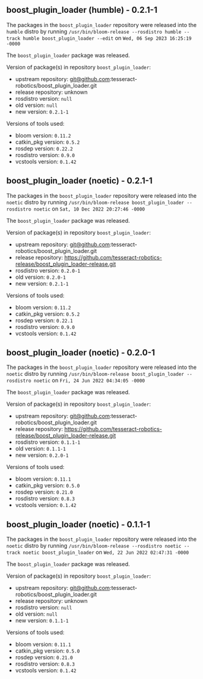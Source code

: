 ## boost_plugin_loader (humble) - 0.2.1-1

The packages in the `boost_plugin_loader` repository were released into the `humble` distro by running `/usr/bin/bloom-release --rosdistro humble --track humble boost_plugin_loader --edit` on `Wed, 06 Sep 2023 16:25:19 -0000`

The `boost_plugin_loader` package was released.

Version of package(s) in repository `boost_plugin_loader`:

- upstream repository: git@github.com:tesseract-robotics/boost_plugin_loader.git
- release repository: unknown
- rosdistro version: `null`
- old version: `null`
- new version: `0.2.1-1`

Versions of tools used:

- bloom version: `0.11.2`
- catkin_pkg version: `0.5.2`
- rosdep version: `0.22.2`
- rosdistro version: `0.9.0`
- vcstools version: `0.1.42`


## boost_plugin_loader (noetic) - 0.2.1-1

The packages in the `boost_plugin_loader` repository were released into the `noetic` distro by running `/usr/bin/bloom-release boost_plugin_loader --rosdistro noetic` on `Sat, 10 Dec 2022 20:27:46 -0000`

The `boost_plugin_loader` package was released.

Version of package(s) in repository `boost_plugin_loader`:

- upstream repository: git@github.com:tesseract-robotics/boost_plugin_loader.git
- release repository: https://github.com/tesseract-robotics-release/boost_plugin_loader-release.git
- rosdistro version: `0.2.0-1`
- old version: `0.2.0-1`
- new version: `0.2.1-1`

Versions of tools used:

- bloom version: `0.11.2`
- catkin_pkg version: `0.5.2`
- rosdep version: `0.22.1`
- rosdistro version: `0.9.0`
- vcstools version: `0.1.42`


## boost_plugin_loader (noetic) - 0.2.0-1

The packages in the `boost_plugin_loader` repository were released into the `noetic` distro by running `/usr/bin/bloom-release boost_plugin_loader --rosdistro noetic` on `Fri, 24 Jun 2022 04:34:05 -0000`

The `boost_plugin_loader` package was released.

Version of package(s) in repository `boost_plugin_loader`:

- upstream repository: git@github.com:tesseract-robotics/boost_plugin_loader.git
- release repository: https://github.com/tesseract-robotics-release/boost_plugin_loader-release.git
- rosdistro version: `0.1.1-1`
- old version: `0.1.1-1`
- new version: `0.2.0-1`

Versions of tools used:

- bloom version: `0.11.1`
- catkin_pkg version: `0.5.0`
- rosdep version: `0.21.0`
- rosdistro version: `0.8.3`
- vcstools version: `0.1.42`


## boost_plugin_loader (noetic) - 0.1.1-1

The packages in the `boost_plugin_loader` repository were released into the `noetic` distro by running `/usr/bin/bloom-release --rosdistro noetic --track noetic boost_plugin_loader` on `Wed, 22 Jun 2022 02:47:31 -0000`

The `boost_plugin_loader` package was released.

Version of package(s) in repository `boost_plugin_loader`:

- upstream repository: git@github.com:tesseract-robotics/boost_plugin_loader.git
- release repository: unknown
- rosdistro version: `null`
- old version: `null`
- new version: `0.1.1-1`

Versions of tools used:

- bloom version: `0.11.1`
- catkin_pkg version: `0.5.0`
- rosdep version: `0.21.0`
- rosdistro version: `0.8.3`
- vcstools version: `0.1.42`


